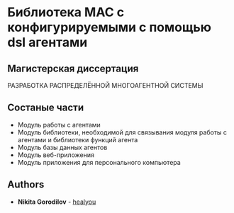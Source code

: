 # Библиотека МАС с конфигурируемыми с помощью dsl агентами

## Магистерская диссертация
РАЗРАБОТКА РАСПРЕДЕЛЁННОЙ МНОГОАГЕНТНОЙ СИСТЕМЫ

## Состаные части
* Модуль работы с агентами
* Модуль библиотеки, необходимой для связывания модуля работы с агентами и библиотеки функций агента
* Модуль базы данных агентов
* Модуль веб-приложения
* Модуль приложения для персонального компьютера

## Authors
* **Nikita Gorodilov** - [healyou](https://github.com/healyou)